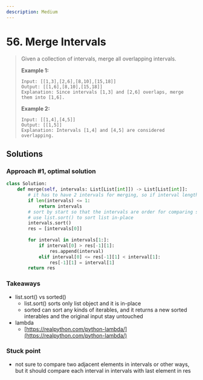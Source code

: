 ```yaml
---
description: Medium
---
```


# 56. Merge Intervals

> Given a collection of intervals, merge all overlapping intervals.
>
> **Example 1:**
>
> ```text
> Input: [[1,3],[2,6],[8,10],[15,18]]
> Output: [[1,6],[8,10],[15,18]]
> Explanation: Since intervals [1,3] and [2,6] overlaps, merge them into [1,6].
> ```
>
> **Example 2:**
>
> ```text
> Input: [[1,4],[4,5]]
> Output: [[1,5]]
> Explanation: Intervals [1,4] and [4,5] are considered overlapping.
> ```

## Solutions

### Approach \#1, optimal solution

```python
class Solution:
    def merge(self, intervals: List[List[int]]) -> List[List[int]]:
        # it has to have 2 intervals for merging, so if interval length <= 1 return
        if len(intervals) <= 1:
            return intervals
        # sort by start so that the intervals are order for comparing starts and ends
        # use list.sort() to sort list in-place
        intervals.sort()
        res = [intervals[0]]
        
        for interval in intervals[1:]:
            if interval[0] > res[-1][1]:
                res.append(interval)
            elif interval[0] <= res[-1][1] < interval[1]:
                res[-1][1] = interval[1]
        return res
```

### Takeaways

* list.sort\(\) vs sorted\(\)
  * list.sort\(\) sorts only list object and it is in-place
  * sorted can sort any kinds of iterables, and it returns a new sorted interables and the original input stay untouched
* lambda
  * [https://realpython.com/python-lambda/](https://realpython.com/python-lambda/)

### Stuck point

* not sure to compare two adjacent elements in intervals or other ways, but it should compare each interval in intervals with last element in res

